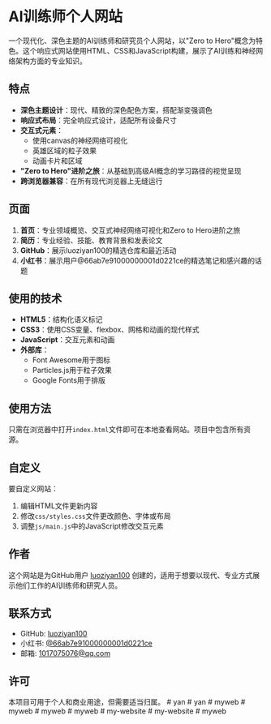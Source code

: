 # AI训练师个人网站

一个现代化、深色主题的AI训练师和研究员个人网站，以"Zero to Hero"概念为特色。这个响应式网站使用HTML、CSS和JavaScript构建，展示了AI训练和神经网络架构方面的专业知识。

## 特点

- **深色主题设计**：现代、精致的深色配色方案，搭配渐变强调色
- **响应式布局**：完全响应式设计，适配所有设备尺寸
- **交互式元素**：
  - 使用canvas的神经网络可视化
  - 英雄区域的粒子效果
  - 动画卡片和区域
- **"Zero to Hero"进阶之旅**：从基础到高级AI概念的学习路径的视觉呈现
- **跨浏览器兼容**：在所有现代浏览器上无缝运行

## 页面

1. **首页**：专业领域概览、交互式神经网络可视化和Zero to Hero进阶之旅
2. **简历**：专业经验、技能、教育背景和发表论文
3. **GitHub**：展示luoziyan100的精选仓库和最近活动
4. **小红书**：展示用户@66ab7e91000000001d0221ce的精选笔记和感兴趣的话题

## 使用的技术

- **HTML5**：结构化语义标记
- **CSS3**：使用CSS变量、flexbox、网格和动画的现代样式
- **JavaScript**：交互元素和动画
- **外部库**：
  - Font Awesome用于图标
  - Particles.js用于粒子效果
  - Google Fonts用于排版

## 使用方法

只需在浏览器中打开`index.html`文件即可在本地查看网站。项目中包含所有资源。

## 自定义

要自定义网站：

1. 编辑HTML文件更新内容
2. 修改`css/styles.css`文件更改颜色、字体或布局
3. 调整`js/main.js`中的JavaScript修改交互元素

## 作者

这个网站是为GitHub用户 [luoziyan100](https://github.com/luoziyan100) 创建的，适用于想要以现代、专业方式展示他们工作的AI训练师和研究人员。

## 联系方式

- GitHub: [luoziyan100](https://github.com/luoziyan100)
- 小红书: [@66ab7e91000000001d0221ce](https://www.xiaohongshu.com/user/profile/66ab7e91000000001d0221ce)
- 邮箱: 1017075076@qq.com

## 许可

本项目可用于个人和商业用途，但需要适当归属。 #   y a n  
 #   y a n  
 #   m y w e b  
 #   m y w e b  
 #   m y w e b  
 #   m y w e b  
 #   m y - w e b s i t e  
 #   m y - w e b s i t e  
 #   m y w e b  
 